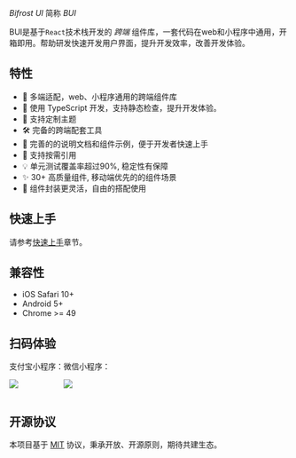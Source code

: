 _Bifrost UI_ 简称 _BUI_

BUI是基于`React`技术栈开发的 _跨端_ 组件库，一套代码在web和小程序中通用，开箱即用。帮助研发快速开发用户界面，提升开发效率，改善开发体验。

## 特性

- 🚀 多端适配，web、小程序通用的跨端组件库
- 🌈 使用 TypeScript 开发，支持静态检查，提升开发体验。
- 🎨 支持定制主题
- 🛠 完备的跨端配套工具
- 💪 完善的的说明文档和组件示例，便于开发者快速上手
- 🎯 支持按需引用
- 💡 单元测试覆盖率超过90%, 稳定性有保障
- ✨ 30+ 高质量组件, 移动端优先的的组件场景
- 👋 组件封装更灵活，自由的搭配使用

## 快速上手

请参考[快速上手](http://bui.taopiaopiao.com/guide/quick-start)章节。

## 兼容性

- iOS Safari 10+
- Android 5+
- Chrome >= 49

## 扫码体验

<div style="display: flex">
<div>
支付宝小程序：

![](https://gw.alicdn.com/imgextra/i3/O1CN016sB7JX1kKA7kAp7Uy_!!6000000004664-2-tps-260-242.png)

</div>

<div>
微信小程序：

![](https://gw.alicdn.com/imgextra/i3/O1CN016sB7JX1kKA7kAp7Uy_!!6000000004664-2-tps-260-242.png)

</div>
</div>

## 开源协议

本项目基于 [MIT](https://zh.wikipedia.org/wiki/MIT%E8%A8%B1%E5%8F%AF%E8%AD%89) 协议，秉承开放、开源原则，期待共建生态。
